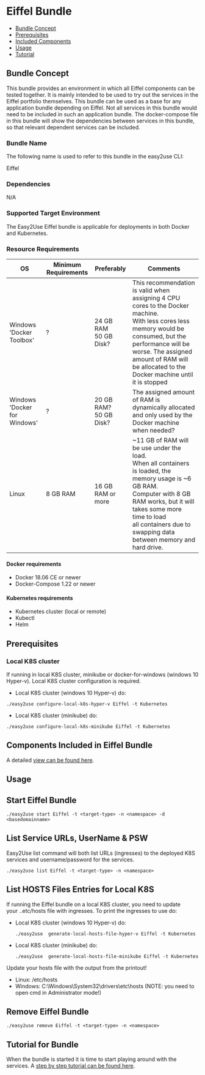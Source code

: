 <!---
   Copyright 2020 Ericsson AB.
   For a full list of individual contributors, please see the commit history.

   Licensed under the Apache License, Version 2.0 (the "License");
   you may not use this file except in compliance with the License.
   You may obtain a copy of the License at

       http://www.apache.org/licenses/LICENSE-2.0

   Unless required by applicable law or agreed to in writing, software
   distributed under the License is distributed on an "AS IS" BASIS,
   WITHOUT WARRANTIES OR CONDITIONS OF ANY KIND, either express or implied.
   See the License for the specific language governing permissions and
   limitations under the License.
--->
# Eiffel Bundle

* [Bundle Concept]()
* [Prerequisites]()
* [Included Components]()
* [Usage]()
* [Tutorial]()

## Bundle Concept
This bundle provides an environment in which all Eiffel components can be tested
together. It is mainly intended to be used to try out the services in the Eiffel
portfolio themselves. This bundle can be used as a base for any application bundle
depending on Eiffel. Not all services in this bundle would need to be included in
such an application bundle. The docker-compose file in this bundle will show the
dependencies between services in this bundle, so that relevant dependent services
can be included.

### Bundle Name
The following name is used to refer to this bundle in the easy2use CLI:

Eiffel

### Dependencies
N/A

### Supported Target Environment
The Easy2Use Eiffel bundle is applicable for deployments in both Docker and Kubernetes.

### Resource Requirements
OS | Minimum Requirements | Preferably | Comments
------------- | ------------ | -------- | ----
Windows 'Docker Toolbox' | ? | 24 GB RAM <br> 50 GB Disk? | This recommendation is valid when assigning 4 CPU cores to the Docker machine.<br>With less cores less memory would be consumed, but the performance will be worse. The assigned amount of RAM will be allocated to the Docker machine until it is stopped
Windows 'Docker for Windows' | ? |20 GB RAM? <br> 50 GB Disk? | The assigned amount of RAM is dynamically allocated and only used by the Docker machine when needed?
Linux | 8 GB RAM |16 GB RAM or more |	~11 GB of RAM will be use under the load. <br>When all containers is loaded, the memory usage is ~6 GB RAM. <br> Computer with 8 GB RAM works, but it will takes some more time to load <br>all containers due to swapping data between memory and hard drive.

#### Docker requirements
 - Docker 18.06 CE or newer
 - Docker-Compose 1.22 or newer

#### Kubernetes requirements
 - Kubernetes cluster (local or remote)
 - Kubectl
 - Helm

## Prerequisites

### Local K8S cluster
If running in local K8S cluster, minikube or docker-for-windows (windows 10 Hyper-v). Local K8S cluster configuration is required.

  - Local K8S cluster (windows 10 Hyper-v) do:
  ```
  ./easy2use configure-local-k8s-hyper-v Eiffel -t Kubernetes
  ```
  - Local K8S cluster (minikube) do:
  ```
  ./easy2use configure-local-k8s-minikube Eiffel -t Kubernetes
  ```

## Components Included in Eiffel Bundle
A detailed [view can be found here](./components.md).


## Usage

## Start Eiffel Bundle
```
./easy2use start Eiffel -t <target-type> -n <namespace> -d <basedomainname>
```

## List Service URLs, UserName & PSW
Easy2Use list command will both list URLs (ingresses) to the deployed K8S services and username/password for the services.
```
./easy2use list Eiffel -t <target-type> -n <namespace>
```

## List HOSTS Files Entries for Local K8S
If running the Eiffel bundle on a local K8S cluster, you need to update  
your ..etc/hosts file with ingresses. To print the ingresses to use do:

* Local K8S cluster (windows 10 Hyper-v) do:
    ```
    ./easy2use  generate-local-hosts-file-hyper-v Eiffel -t Kubernetes
    ```
* Local K8S cluster (minikube) do:
    ```
    ./easy2use  generate-local-hosts-file-minikube Eiffel -t Kubernetes
    ```

Update your hosts file with the output from the printout!
 - Linux:  /etc/hosts
 - Windows: C:\Windows\System32\drivers\etc\hosts            (NOTE: you need to open cmd in Administrator mode!)

## Remove Eiffel Bundle
```
./easy2use remove Eiffel -t <target-type> -n <namespace>
```

## Tutorial for Bundle
When the bundle is started it is time to start playing around with the services.
A [step by step tutorial can be found here](./tutorial.md).
